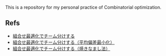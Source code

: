 This is a repository for my personal practice of Combinatorial optimization.

## Refs
- [組合せ最適化でチーム分けする](https://qiita.com/SaitoTsutomu/items/f4478dfbc3c1cf6425e3)
- [組合せ最適化でチーム分けする（平均偏差最小化）](https://qiita.com/matsulib/items/898873b73d584c7dcb8b)
- [組合せ最適化でチーム分けする（焼きなまし法）](https://qiita.com/matsulib/items/bd50af2e2bc1e48522cd)
